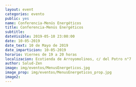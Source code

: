 ```yaml
---
layout: event
categories: evento
public: yes
name: Conferencia-Menús Energéticos
title: Conferencia-Menús Energéticos
subtitle:
dateVisible: 2019-05-10 23:00:00
date: 10-05-2019
date_text: 10 de Mayo de 2019
date_imparticion: 10-05-2019
horario: Viernes de 19 a 20 horas
localizacion: Ecotienda de Arroyomolinos, c/ del Potro n°7
author: Salud-Zen
image: img/eventos/MenusEnergeticos.jpg
image_prop: img/eventos/MenusEnergeticos_prop.jpg
image2:
---
```

